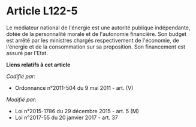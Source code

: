 # Article L122-5

Le médiateur national de l'énergie est une autorité publique indépendante, dotée de la personnalité morale et de l'autonomie
financière. Son budget est arrêté par les ministres chargés respectivement de l'économie, de l'énergie et de la consommation
sur sa proposition. Son financement est assuré par l'Etat.

**Liens relatifs à cet article**

_Codifié par_:

  - Ordonnance n°2011-504 du 9 mai 2011 - art. (V)

_Modifié par_:

  - Loi n°2015-1786 du 29 décembre 2015 - art. 5 (M)
  - Loi n°2017-55 du 20 janvier 2017 - art. 37
